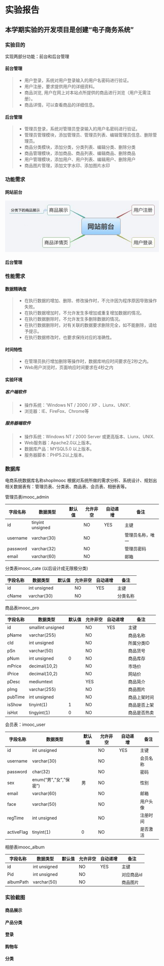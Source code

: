 实验报告
====
本学期实验的开发项目是创建“电子商务系统”
----
### 实验目的

实现两部分功能：前台和后台管理

#### 前台管理

> * 用户登录，系统对用户登录输入的用户名密码进行验证。
> * 用户注册，要求提供用户的详细资料。
> * 商品浏览, 用户在网上对本站点所提供的商品进行浏览（用户无需注册）。
> * 商品详情，可以查看商品的详细信息。

#### 后台管理

> * 管理员登录，系统对管理员登录输入的用户名密码进行验证。
> * 管理员管理模块，添加管理员、管理员列表、编辑管理员信息、删除管理员。
> * 商品分类模块，添加分类，分类列表、编辑分类、删除分类 
> * 商品管理模块，添加商品、商品列表、编辑商品、删除商品
> * 用户管理模块，添加用户、用户列表、编辑用户、删除用户
> * 商品图片管理，添加文字水印、添加图片水印
### 功能需求
#### 网站前台
![网站前台](https://github.com/Lucy161403120/test/blob/master/picture/1.jpg)
#### 后台管理

### 性能需求
#### 数据精确度
> * 在执行数据的增加、删除、修改操作时，不允许因为程序原因导致操作失败。
> * 在执行数据增加时，不允许发生多增加或重复增加数据的情况。
> * 在执行数据删除时，不允许发生多删除数据的情况。
> * 在执行数据删除时，对有关联的数据要求删除完全，如不能删除，请给予提示。
> * 在执行数据修改时，也要求保持对应的准确性。
#### 时间特性
> * 在管理员执行增加删除等操作时，数据库响应时间要求在2秒之内。
> * Web用户浏览时，页面响应时间要求在4秒之内
#### 实验环境
##### 客户端软件
> * 操作系统：'Windows NT / 2000 / XP 、Liunx、UNIX'.
> * 浏览器：IE、FireFox、Chrome等<br>
##### 服务器端软件<br>
> * 操作系统：Windows NT / 2000 Server 或更高版本、Liunx、UNIX.
> * Web服务器：Apache2.0以上版本。
> * 数据库产品：MYSQL5.0 以上版本。
> * 服务器脚本：PHP5.2以上版本。

### 数据库
电商系统数据库名称shopImooc
根据对系统所做的需求分析、系统设计、规划出相关数据表有：管理员表、分类表、商品表、会员表、相册表等。

管理员表imooc_admin

字段名称|数据类型|默认值|允许非空|	自动递增|备注
----|----|----|----|----|----
id|	tinyint unsigned||		NO|	YES|主键
username|	varchar(30)||		NO||		管理员名称，唯一
password|	varchar(32)||	NO||  		管理员密码
email|	varchar(60)||	NO||		邮箱

分类表imooc_cate (以后设计成无限极分类)

字段名称|数据类型|默认值|允许非空|自动递增|备注
----|----|----|----|----|----
id|	int unsigned||		NO|	YES|	主键
cName|	varchar(30)||		NO||		分类名称

商品表imooc_pro

字段名称|数据类型|默认值|允许非空|自动递增|备注
----|----|----|----|----|----
id|smallint unsigned||NO|	YES|主键
pName|varchar(255)||NO||商品名称
cId|	int unsigned||		NO||	所属分类ID
pSn|	varchar(50)||	NO||	商品货号
pNum|	int unsigned|	0|	NO||		商品库存
mPrice|	decimal(10,2)|| 		NO||		市场价
iPrice|	decimal(10,2)|| 		NO||		网站价
pDesc|	mediumtext||		YES||		商品简介
pImg|	varchar(255)||		NO||	商品图片
pubTime|	int unsigned||		NO||		商品上架时间
isShow|	tinyint(1)|	1|	NO||	商品是否上架
isHot|	tingyint(1)|0|	NO||		商品是否热卖

会员表：imooc_user

字段名称|数据类型|默认值|允许非空|自动递增|备注
----|----|----|----|----|----
id|	int unsigned||		NO|	YES|	主键
username|	varchar(30)||		NO||		会员名称
password|	char(32)||		NO||		密码
sex|	enum(“男”,”女”,”保密”)|男|	NO||		性别
email|	varchar(60)||	NO||		邮箱
face|	varchar(50)||	NO||		用户头像
regTime|	int unsigned||		NO||		注册时间
activeFlag|	tinyint(1)|	0|	NO|| 		是否激活

相册表imooc_album

字段名称|数据类型|默认值|允许非空|自动递增|备注
----|----|----|----|----|----
id|int unsigned||	NO|	YES	|主键
Pid|int unsigned||	NO||对应商品id
albumPath|varchar(50)||NO||商品图片


### 实验截图

#### 商品展示

#### 产品分类

#### 登录

#### 购物车

#### 分类
